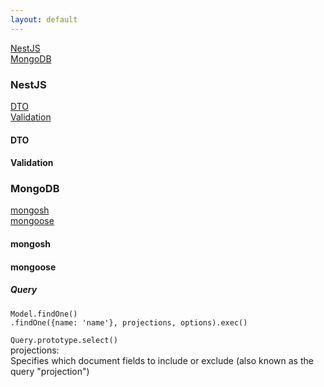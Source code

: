 ```yaml
---
layout: default
---
```


[NestJS](#nestjs)  
[MongoDB](#mongodb)

### NestJS

[DTO](#dto)  
[Validation](#validation)

#### DTO

#### Validation

### MongoDB

[mongosh](#mongosh)  
[mongoose](#mongoose)

#### mongosh

#### mongoose

##### Query

`Model.findOne()`  
`.findOne({name: 'name'}, projections, options).exec()`

`Query.prototype.select()`  
projections:  
Specifies which document fields to include or exclude (also known as the query "projection")

